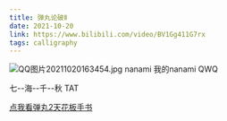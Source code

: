 ```yaml
---
title: 弹丸论破Ⅱ
date: 2021-10-20
link: https://www.bilibili.com/video/BV1Gg411G7rx
tags: calligraphy
---
```

![QQ图片20211020163454.jpg](https://i.loli.net/2021/10/21/s5brKMBuLzqfGjA.jpg)
nanami 我的nanami QWQ

七--海--千--秋 TAT

[点我看弹丸2天花板手书](https://www.bilibili.com/video/BV1Gg411G7rx)
